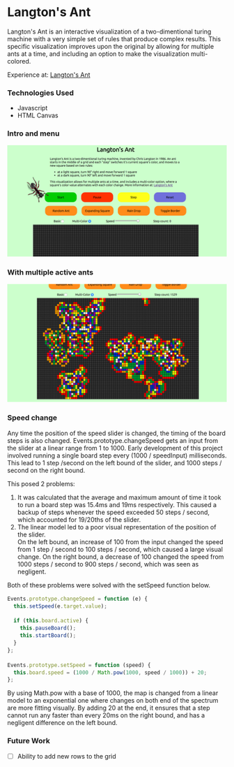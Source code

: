 # Langton's Ant

Langton's Ant is an interactive visualization of a two-dimentional turing machine with a very simple set of rules that produce complex results.  This specific visualization improves upon the original by allowing for multiple ants at a time,
and including an option to make the visualization multi-colored.

Experience at: [Langton's Ant][link]

[link]: http://mallen1080.github.io/Langtons-Ant/


### Technologies Used
- Javascript
- HTML Canvas

### Intro and menu
![menu]

### With multiple active ants
![action]

[menu]: ./assets/images/menu_ss.png
[action]: ./assets/images/action_ss.png

### Speed change

Any time the position of the speed slider is changed, the timing of the board steps
is also changed.  Events.prototype.changeSpeed gets an input from the slider
at a linear range from 1 to 1000. Early development of this project involved
running a single board step every (1000 / speedInput) milliseconds. This lead to
1 step /second on the left bound of the slider, and 1000 steps / second on the
right bound.

This posed 2 problems:

1. It was calculated that the average and maximum amount of time it took to
run a board step was 15.4ms and 19ms respectively.  This caused a backup of
steps whenever the speed exceeded 50 steps / second, which accounted for 19/20ths
of the slider.
2. The linear model led to a poor visual representation of the position of the slider.  
On the left bound, an increase of 100 from the input changed the speed from 1 step / second
to 100 steps / second, which caused a large visual change.  On the right bound, a decrease of 100
changed the speed from 1000 steps / second to 900 steps / second, which was seen as negligent.  

Both of these problems were solved with the setSpeed function below.

```javascript
Events.prototype.changeSpeed = function (e) {
  this.setSpeed(e.target.value);

  if (this.board.active) {
    this.pauseBoard();
    this.startBoard();
  }
};

Events.prototype.setSpeed = function (speed) {
  this.board.speed = (1000 / Math.pow(1000, speed / 1000)) + 20;
};
```

By using Math.pow with a base of 1000, the map is changed from a linear model to an
exponential one where changes on both end of the spectrum are more fitting visually.
By adding 20 at the end, it ensures that a step cannot run any faster than every 20ms
on the right bound, and has a negligent difference on the left bound.

### Future Work
- [ ] Ability to add new rows to the grid
